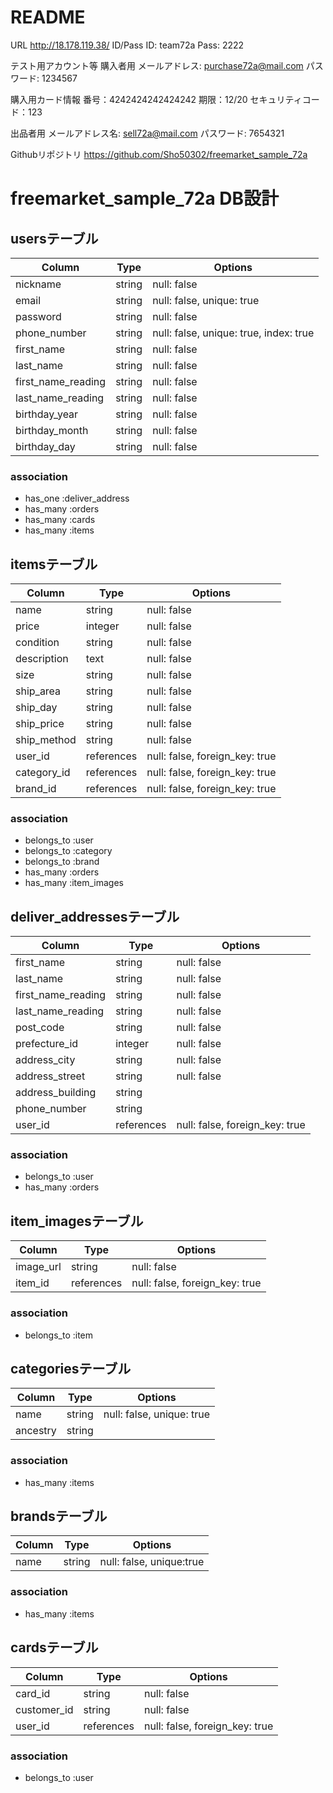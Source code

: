 # README

URL http://18.178.119.38/
ID/Pass
ID: team72a
Pass: 2222

テスト用アカウント等
購入者用
メールアドレス: purchase72a@mail.com
パスワード: 1234567

購入用カード情報
番号：4242424242424242
期限：12/20
セキュリティコード：123

出品者用
メールアドレス名:  sell72a@mail.com
パスワード: 7654321

Githubリポジトリ
https://github.com/Sho50302/freemarket_sample_72a



# freemarket_sample_72a DB設計

## usersテーブル
|Column|Type|Options|
|------|----|-------|
|nickname|string|null: false|
|email|string|null: false, unique: true|
|password|string|null: false|
|phone_number|string|null: false, unique: true, index: true|
|first_name|string|null: false|
|last_name|string|null: false|
|first_name_reading|string|null: false|
|last_name_reading|string|null: false|
|birthday_year|string|null: false|
|birthday_month|string|null: false|
|birthday_day|string|null: false|
### association
- has_one :deliver_address
- has_many :orders
- has_many :cards
- has_many :items

## itemsテーブル
|Column|Type|Options|
|------|----|-------|
|name|string|null: false|
|price|integer|null: false|
|condition|string|null: false|
|description|text|null: false|
|size|string|null: false|
|ship_area|string|null: false|
|ship_day|string|null: false|
|ship_price|string|null: false|
|ship_method|string|null: false|
|user_id|references|null: false, foreign_key: true|
|category_id|references|null: false, foreign_key: true|
|brand_id|references|null: false, foreign_key: true|
### association
- belongs_to :user
- belongs_to :category
- belongs_to :brand
- has_many :orders
- has_many :item_images

## deliver_addressesテーブル
|Column|Type|Options|
|------|----|-------|
|first_name|string|null: false|
|last_name|string|null: false|
|first_name_reading|string|null: false|
|last_name_reading|string|null: false|
|post_code|string|null: false|
|prefecture_id|integer|null: false|
|address_city|string|null: false|
|address_street|string|null: false|
|address_building|string||
|phone_number|string||
|user_id|references|null: false, foreign_key: true|
### association
- belongs_to :user
- has_many :orders

## item_imagesテーブル
|Column|Type|Options|
|------|----|-------|
|image_url|string|null: false|
|item_id|references|null: false, foreign_key: true|
### association
- belongs_to :item

## categoriesテーブル
|Column|Type|Options|
|------|----|-------|
|name|string|null: false, unique: true|
|ancestry|string||
### association
- has_many :items

## brandsテーブル
|Column|Type|Options|
|------|----|-------|
|name|string|null: false, unique:true|
### association
- has_many :items

## cardsテーブル
|Column|Type|Options|
|------|----|-------|
|card_id|string|null: false|
|customer_id|string|null: false|
|user_id|references|null: false, foreign_key: true|
### association
- belongs_to :user
